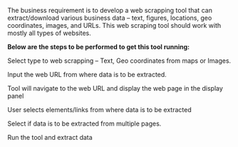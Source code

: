 The business requirement is to develop a web scrapping tool that can extract/download various business data – text, figures, locations, geo coordinates, images, and URLs. This web scraping tool should work with mostly all types of websites.

**Below are the steps to be performed to get this tool running:**

Select type to web scrapping – Text, Geo coordinates from maps or Images.


Input the web URL from where data is to be extracted.


Tool will navigate to the web URL and display the web page in the display panel


User selects elements/links from where data is to be extracted


Select if data is to be extracted from multiple pages.


Run the tool and extract data



